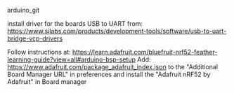 arduino_git

install driver for the boards USB to UART from:
https://www.silabs.com/products/development-tools/software/usb-to-uart-bridge-vcp-drivers

Follow instructions at:
https://learn.adafruit.com/bluefruit-nrf52-feather-learning-guide?view=all#arduino-bsp-setup
  Add:
  https://www.adafruit.com/package_adafruit_index.json
  to the "Additional Board Manager URL" in preferences
  and install the "Adafruit nRF52 by Adafruit" in Board manager
